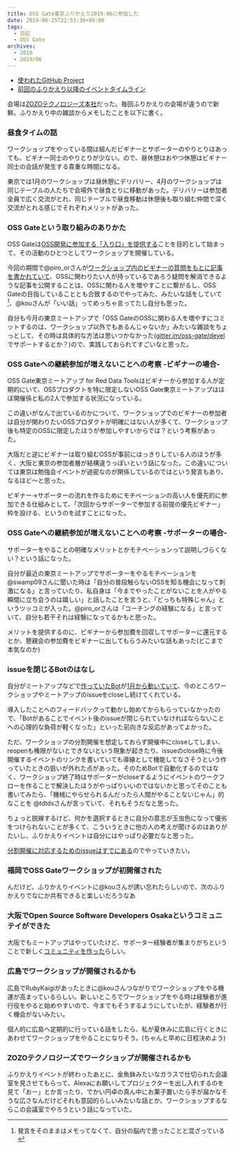 ```yaml
---
title: OSS Gate東京ふりかえり2019-06に参加した
date: 2019-06-25T22:53:30+09:00
tags:
  - 日記
  - OSS Gate
archives:
  - 2019
  - 2019/06
---
```


- [使われたGitHub Project](https://github.com/oss-gate/retrospective/projects/8)
- [前回のふりかえり以降のイベントタイムライン](https://github.com/oss-gate/retrospective/blob/master/2019-06/timeline.md)

会場は[ZOZOテクノロジーズ本社](https://tech.zozo.com/access/#aoyama)だった。毎回ふりかえりの会場が違うので新鮮。ふりかえり中の雑談からメモしたことを以下に書く。

### 昼食タイムの話

ワークショップをやっている間は組んだビギナーとサポーターのやりとりはあっても、ビギナー同士のやりとりが少ない。ので、昼休憩はおやつ休憩はビギナー同士の会話が発生する貴重な時間になる。

東京では1月のワークショップは昼休憩にデリバリー、4月のワークショップは同じテーブルの人たちで会場外で昼食とりに移動があった。デリバリーは参加者全員で広く交流がとれ、同じテーブルで昼食移動は休憩後も取り組む仲間で深く交流がとれる感じでそれぞれメリットがあった。

### OSS Gateという取り組みのありかた

OSS Gateは[OSS開発に参加する「入り口」を提供する](https://oss-gate.github.io/about/)ことを目的として始まって、その活動のひとつとしてワークショップを開催している。

今回の期間で@piro_orさんが[ワークショップ内のビギナーの質問をもとに記事を書かれていて](https://github.com/oss-gate/retrospective/blob/master/2019-06/timeline.md#2019-06-18-oss-gate%E3%83%AF%E3%83%BC%E3%82%AF%E3%82%B7%E3%83%A7%E3%83%83%E3%83%97%E3%81%AB%E9%96%A2%E3%81%99%E3%82%8B%E8%A8%98%E4%BA%8B%E3%81%AE%E5%85%AC%E9%96%8B)、OSSに関わりたい人が持っているであろう疑問を解消できるような記事を公開することは、OSSに関わる人を増やすことに繋がるし、OSS Gateの目指していることとも合致するのでやってみた、みたいな話をしていて[^正確でない]、@kouさんが「いい話」ってめっちゃ言ってたし自分も思った。

[^正確でない]:発言をそのままはメモってなくて、自分の脳内で思ったことと混ざっている

自分も今月の東京ミートアップで「OSS GateのOSSに関わる人を増やすにコミットするのは、ワークショップ以外でもあるんじゃないか」みたいな雑談をちょっとして、その時は具体的な方法は思いつかなかった([gitter.im/oss-gate/devel](https://gitter.im/oss-gate/devel)でサポートするとか？)ので、実践しておられてすごいなと思った。

### OSS Gateへの継続参加が増えないことへの考察 -ビギナーの場合-

OSS Gate東京ミートアップ for Red Data Toolsはビギナーから参加する人が定期的にいて、OSSプロダクトを特に限定しないOSS Gate東京ミートアップはほぼ開催係と私の2人で参加する状況になっている。

この違いがなんで出ているのかについて、ワークショップでのビギナーの参加者は自分が関わりたいOSSプロダクトが明確にはない人が多くて、ワークショップ後も特定のOSSに限定したほうが参加しやすいからでは？という考察があった。

大阪だと逆にビギナーは取り組むOSSが事前にはっきりしている人のほうが多く、大阪と東京の参加者層が結構違うっぽいという話になった。この違いについては東京は勉強会イベントが過密なのが関係しているのではという発言もあり、なるほど〜と思った。

ビギナー→サポーターの流れを作るためにモチベーションの高い人を優先的に参加できる仕組みとして、「次回からサポーターで参加する前提の優先ビギナー」枠を設ける、というのを試すことになった。

### OSS Gateへの継続参加が増えないことへの考察 -サポーターの場合-

サポーターをやることの明確なメリットとかモチベーションって説明しづらくない？という話になった。

自分が最近の東京ミートアップでサポーターをやるモチベーションを@swamp09さんに聞いた時は「自分の普段触らないOSSを知る機会になって刺激になる」と言っていたり、私自身は「今までやったことがないことを人がやる瞬間に立ち会うのは嬉しい」と話したことを言うと、「どっちも特殊じゃん」というツッコミが入った。@piro_orさんは「コーチングの経験になる」と言っていて、自分も若干それは経験になってるかもと思った。

メリットを提供するのに、ビギナーから参加費を回収してサポーターに還元するとか、懇親会の参加費をビギナーに出してもらうみたいな話もあった(どこまで本気なのか)

### issueを閉じるBotのはなし

自分がミートアップなどで[作っていたBot](https://github.com/oss-gate/issue-cleaner)が[1月から動いていて](https://gitter.im/oss-gate/general?at=5c46e95635350772cf6e9039)、今のところワークショップやミートアップのissueをcloseし続けてくれている。

導入したことへのフィードバックって動かし始めてからもらっていなかったので、「Botがあることでイベント後のissueが閉じられていなければならないことへの心理的な負荷が軽くなった」といった前向きな反応があってよかった。

ただ、ワークショップの分割開催を想定しておらず開催中にcloseしてしまい、reopenも権限がないとできないという現象が起きたり、issueのclose時に今後開催するイベントのリンクを書いていても導線として機能してなさそうという作っていたときの狙いが外れた点があった。そのためBotで自動化するのではなく、ワークショップ終了時はサポーターがcloseするようにイベントのワークフローを作ることで解決したほうがやっぱりいいのではないかと思ってそのことも書いてみたら、「機械にやらせられるんだったら人間がやることないじゃん」的なことを @tdtdsさんが言っていて、それもそうだなと思った。

ちょっと脱線するけど、何かを選択するときに自分の意志が玉虫色になって優劣をつけられないことが多くて、こういうときに他の人の考えが聞けるのはありがたいし、ふりかえりイベントは自分にはやっぱり必要だなと思った。

[分割開催に対応するためのissueはすでにある](https://github.com/oss-gate/issue-cleaner/issues/11)のでやっていきたい。

### 福岡でOSS Gateワークショップが初開催された

んだけど、ふりかえりイベントに@kouさんが誘い忘れたらしいので、次のふりかえりでなにか共有できると楽しいだろうなあ

### 大阪でOpen Source Software Developers Osakaというコミュニテイができた

大阪でもミートアップはやっていたけど、サポーター経験者が集まりがちということで新しく[コミュニティを作った](https://www.meetup.com/ja-JP/Open-Source-Software-Developers-Osaka/)らしい。

### 広島でワークショップが開催されるかも

広島でRubyKaigiがあったときに@kouさんつながりでワークショップをやる機運が高まっているらしい。新しいところでワークショップをやる時は経験者が進行役をやると始めやすいので、今までもそうするようにしていたが、経験者が行く機会がないみたい。

個人的に広島へ定期的に行っている話をしたら、私が夏休みに広島に行くときにあわせてワークショップをやることになりそう。(ちゃんと早めに日程決めよう)

### ZOZOテクノロジーズでワークショップが開催されるかも

ふりかえりイベントが終わったあとに、金魚鉢みたいなガラスで仕切られた会議室を見させてもらって、Alexaにお願いしてプロジェクターを出し入れするのを見て「おー」とか言ったり、でかい円卓の真ん中にお菓子置いたら手が届かなそうな広さなんだけどそれも意図的らしいみたいな話とか、ワークショップするならこの会議室でやろうという話になっていた。
